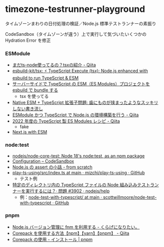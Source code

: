 # timezone-testrunner-playground

タイムゾーンまわりの日付処理の検証／Node.js 標準テストランナーの素振り

CodeSandbox（タイムゾーンが違う）上で実行して気づいたいくつかの Hydration Error を修正

### ESModule

- [まだts-node使ってるの？tsxの紹介 - Qiita](https://qiita.com/ssssota/items/115a906e960bcfabb46b)
- [esbuild-kit/tsx: ⚡️ TypeScript Execute (tsx): Node.js enhanced with esbuild to run TypeScript & ESM](https://github.com/esbuild-kit/tsx)
- [サーバーサイドで TypeScript の ESM（ES Modules）プロジェクトを esbuild で bundle する](https://zenn.dev/junkor/articles/2bcd22ca08d21d)
  - tsx を使ってる
- [Native ESM + TypeScript 拡張子問題: 歯にものが挟まったようなスッキリしない書き流し](https://zenn.dev/qnighy/articles/19603f11d5f264)
- [ESModule かつ TypeScript で Node.js の環境構築を行う - Qiita](https://qiita.com/2san/items/8d493f89aaf455ab9af1)
- [2022 年度の TypeScript 製 ES Modules レシピ - Qiita](https://qiita.com/masato_makino/items/8451bf4e62ad27823af1)
  - fake
- [Next.js with ESM](https://zenn.dev/okunokentaro/scraps/258ca0269c51c3#comment-cde3955fcd6b58)

### node:test

- [nodejs/node-core-test: Node 18's node:test, as an npm package](https://github.com/nodejs/node-core-test)
- [Configuration – CodeSandbox](https://codesandbox.io/docs/learn/sandboxes/configuration)
- [Node.js の assert の小話 - from scratch](https://yosuke-furukawa.hatenablog.com/entry/2021/12/27/182526)
- [play-ts-using/src/index.ts at main · mizchi/play-ts-using · GitHub](https://github.com/mizchi/play-ts-using/blob/main/src/index.ts)
  - テスト例
- [特定のディレクトリ内の TypeScript ファイルの Node 組み込みテストランナーを実行するには？· 問題 #3902 · nodejs/help](https://github.com/nodejs/help/issues/3902)
  - 例：[node-test-with-typescript/ at main · scottwillmoore/node-test-with-typescript · GitHub](https://github.com/scottwillmoore/node-test-with-typescript/tree/main)

### pnpm

- [Node.js バージョン管理に fnm を利用する - くらげになりたい。](https://www.memory-lovers.blog/entry/2022/10/30/100000)
- [Corepack を使用する方法【npm】【yarn】【pnpm】 - Qiita](https://qiita.com/P-man_Brown/items/a75a042813f9a20768fd)
- [Corepack の使用 - インストール | pnpm](https://pnpm.io/ja/installation#corepack%E3%81%AE%E4%BD%BF%E7%94%A8)
